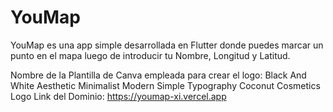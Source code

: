 # YouMap
YouMap es una app simple desarrollada en Flutter donde puedes marcar un punto en el mapa luego de introducir tu Nombre, Longitud y Latitud.

Nombre de la Plantilla de Canva empleada para crear el logo: Black And White Aesthetic Minimalist Modern Simple Typography Coconut Cosmetics Logo
Link del Dominio: https://youmap-xi.vercel.app

